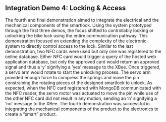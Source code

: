 ## Integration Demo 4: Locking & Access

The fourth and final demonstration aimed to integrate the electrical and the mechanical components of the smartlock.  Using the system prototyped through the first three demos, the focus shifted to controllably locking or unlocking the bike lock using the entire communication pathway.  This demonstration focused on extending the complexity of the electronic system to directly control access to the lock.  Similar to the last demonstration, two NFC cards were used but only one was registered to the online database.  Either NFC card would trigger a query of the hosted web application database, but only the approved card would return an approved signal and thus a ‘y’ signifying a ‘yes’ message to the XBee.  Once triggered, a servo arm would rotate to start the unlocking process.  The servo arm provided enough force to compress the springs and move the pin constraining the rotating pieces of the designed smartlock to unlock.  As expected, when the NFC card registered with MongoDB communicated with the NFC reader, the servo motor was actuated to move the pin while use of the other NFC card did not result in any motion, sending an ‘n’ signifying a ‘no’ message to the XBee.  The fourth demonstration was successful in integrating the mechanical components of the product to the electronics to create a “smart” product.